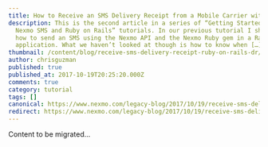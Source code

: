 ```yaml
---
title: How to Receive an SMS Delivery Receipt from a Mobile Carrier with Ruby on Rails
description: This is the second article in a series of “Getting Started with
  Nexmo SMS and Ruby on Rails” tutorials. In our previous tutorial I showed you
  how to send an SMS using the Nexmo API and the Nexmo Ruby gem in a Rails
  application. What we haven’t looked at though is how to know when […]
thumbnail: /content/blog/receive-sms-delivery-receipt-ruby-on-rails-dr/sms-delivery-ruby.png
author: chrisguzman
published: true
published_at: 2017-10-19T20:25:20.000Z
comments: true
category: tutorial
tags: []
canonical: https://www.nexmo.com/legacy-blog/2017/10/19/receive-sms-delivery-receipt-ruby-on-rails-dr
redirect: https://www.nexmo.com/legacy-blog/2017/10/19/receive-sms-delivery-receipt-ruby-on-rails-dr
---
```


Content to be migrated...
